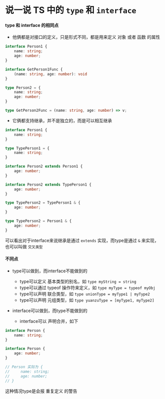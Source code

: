 # 说一说 TS 中的 `type` 和 `interface`

#### type 和 interface 的相同点

- 他俩都是对接口的定义，只是形式不同，都是用来定义 对象 或者 函数 的属性

```ts
interface Person1 {
    name: string;
    age: number;
}

interface GetPerson1Func {
    (name: string, age: number): void
}

type Person2 = {
    name: string;
    age: number;
}

type GetPerson2Func = (name: string, age: number) => v;
```

- 它俩都支持继承，并不是独立的，而是可以相互继承

```ts
interface Person1 {
    name: string;
}

type TypePerson1 = {
    name: string;
}

interface Person2 extends Person1 {
    age: number;
}

interface Person2 extends TypePerson1 {
    age: number;
}

type TypePerson2 = TypePerson1 & {
    age: number;
}

type TypePerson2 = Person1 & {
    age: number;
}
```
可以看出对于interface来说继承是通过 `extends` 实现，而type是通过 `&` 来实现，也可以叫做 `交叉类型`

#### 不同点

- type可以做到，而interface不能做到的
    - type可以定义 基本类型的别名，如 `type myString = string`
    - type可以通过 typeof 操作符来定义，如 `type myType = typeof myObj`
    - type可以声明 联合类型，如 `type unionType = myType1 | myType2`
    - type可以声明 元组类型，如 `type yuanzuType = [myType1, myType2]`

- interface可以做到，而type不能做到的
    - interface可以 声明合并，如下
```ts
interface Person {
    name: string;
}

interface Person {
    age: number;
}

// Person 实际为 {
//     name: string;
//     age: number;
// }
```
这种情况type是会报 重复定义 的警告